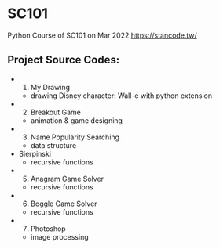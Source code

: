 # SC101

Python Course of SC101 on Mar 2022
https://stancode.tw/


## Project Source Codes:
* 01. My Drawing
  * drawing Disney character: Wall-e with python extension
* 02. Breakout Game
  * animation & game designing
* 03. Name Popularity Searching
  * data structure
* Sierpinski
  * recursive functions
* 05. Anagram Game Solver
  * recursive functions
* 06. Boggle Game Solver
  * recursive functions
* 07. Photoshop
  * image processing
